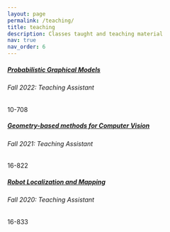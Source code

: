```yaml
---
layout: page
permalink: /teaching/
title: teaching
description: Classes taught and teaching material
nav: true
nav_order: 6
---
```

<div class="card mt-3">
  <div class="p-3">
    <div class="row">
      <div class="col-sm-10">
        <h5 class="card-title"><a href="https://andrejristeski.github.io/10708-F22/index.html#info" target="_blank" rel="noopener noreferrer">Probabilistic Graphical Models</a></h5>
        <h6 class="card-subtitle font-italic">Fall 2022: Teaching Assistant</h6>
      </div>
      <div class="col-sm-2 text-sm-right">
        <span class="badge badge-secondary">
          10-708
        </span>
      </div>
    </div>
  </div>
</div>

<div class="card mt-3">
  <div class="p-3">
    <div class="row">
      <div class="col-sm-10">
        <h5 class="card-title"><a href="https://piazza.com/cmu/fall2021/16822/resources" target="_blank" rel="noopener noreferrer">Geometry-based methods for Computer Vision</a></h5>
        <h6 class="card-subtitle font-italic">Fall 2021: Teaching Assistant</h6>
      </div>
      <div class="col-sm-2 text-sm-right">
        <span class="badge badge-secondary">
          16-822
        </span>
      </div>
    </div>
  </div>
</div>

<div class="card mt-3">
  <div class="p-3">
    <div class="row">
      <div class="col-sm-10">
        <h5 class="card-title"><a href="https://piazza.com/cmu/fall2021/16822/resources" target="_blank" rel="noopener noreferrer">Robot Localization and Mapping</a></h5>
        <h6 class="card-subtitle font-italic">Fall 2020: Teaching Assistant</h6>
      </div>
      <div class="col-sm-2 text-sm-right">
        <span class="badge badge-secondary">
          16-833
        </span>
      </div>
    </div>
  </div>
</div>